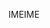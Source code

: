 <span data-ttu-id="38a9b-101">IME</span><span class="sxs-lookup"><span data-stu-id="38a9b-101">IME</span></span>